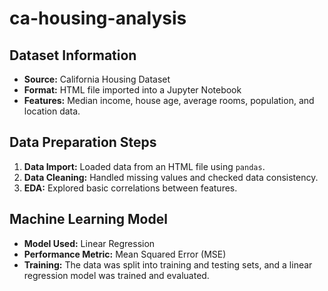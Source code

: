 # ca-housing-analysis
## Dataset Information
- **Source:** California Housing Dataset  
- **Format:** HTML file imported into a Jupyter Notebook  
- **Features:** Median income, house age, average rooms, population, and location data.  

## Data Preparation Steps
1. **Data Import:** Loaded data from an HTML file using `pandas`.  
2. **Data Cleaning:** Handled missing values and checked data consistency.  
3. **EDA:** Explored basic correlations between features.  

## Machine Learning Model
- **Model Used:** Linear Regression  
- **Performance Metric:** Mean Squared Error (MSE)  
- **Training:** The data was split into training and testing sets, and a linear regression model was trained and evaluated.  
